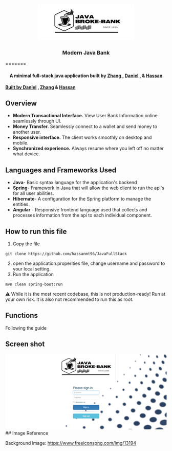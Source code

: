 <h1 align="center">
	<img
		width="300"
		alt="Java Bank"
		src="./img/java-broke-bank-banner.svg">
</h1>


<h3 align="center">
	Modern Java Bank 
</h3>
=======
<h4 align="center">A minimal full-stack java application built by 
<a href="http://electron.atom.io" target="_blank">Zhang
</a>,
<a href="http://electron.atom.io" target="_blank">Daniel
</a>, &
<a href="http://electron.atom.io" target="_blank">Hassan</h4


<p align="center">
	<strong>
    Built by
		<a href="https://github.com/darvcode">Daniel</a>
		,
		<a href="https://github.com/dntyfate">Zhang</a>
		&
		<a href="https://github.com/hassanmt96">Hassan</a>
	</strong>
</p>

## Overview

- **Modern Transactional Interface.** View User Bank Information online seamlessly through UI.
- **Money Transfer.** Seamlessly connect to a wallet and send money to another user.
- **Responsive interface.** The client works smoothly on desktop and mobile.
- **Synchronized experience.** Always resume where you left off no matter what device.

## Languages and Frameworks Used


- **Java**- Basic syntax language for the application's backend
- **Spring**- Framework in Java that will allow the web client to run the api's for all user abilities.
- **Hibernate**- A configuration for the Spring platform to manage the entities.
- **Angular** - Responsive frontend language used that collects and processes information from the api to each individual component.

## How to run this file
1. Copy the file
```
git clone https://github.com/hassanmt96/JavaFullStack
```
2. open the application.properities file, change username and password to your local setting.
3. Run the application
```
mvn clean spring-boot:run
```
⚠️ While it is the most recent codebase, this is not production-ready! Run at
your own risk. It is also not recommended to run this as root.

## Functions
Following the guide 
## Screen shot
<img src="./img/index_page.PNG">
## Image Reference

Background image: https://www.freeiconspng.com/img/13194
